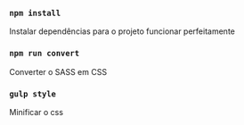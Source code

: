 ### `npm install`

Instalar dependências para o projeto funcionar perfeitamente

### `npm run convert`

Converter o SASS em CSS 

### `gulp style`

Minificar o css
